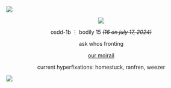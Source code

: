 <img src='https://i.postimg.cc/HsftspSp/3ab1bfa9d116c9483c66f61e235a1c39e1b339e5.png'/>
<p align='center'><img src='https://i.postimg.cc/rFZ1fZtW/skfjsdkfsdklfsdkfjdsklfjdsklfjsd.png'/></p>
<p align='center'>osdd-1b ⋮ bodily 15 <i><s>(16 on july 17, 2024)</i></s></p>
<p align='center'>ask whos fronting</p>
<p align='center'> <a href="https://linktr.ee/sugar.youth">our moirail</a> </p>
<p align='center'> current hyperfixations: homestuck, ranfren, weezer</p>
<img src='https://i.postimg.cc/MTW52d9V/0f1e68ccad1d32982820507acb84a69f4726669f.png'/>
